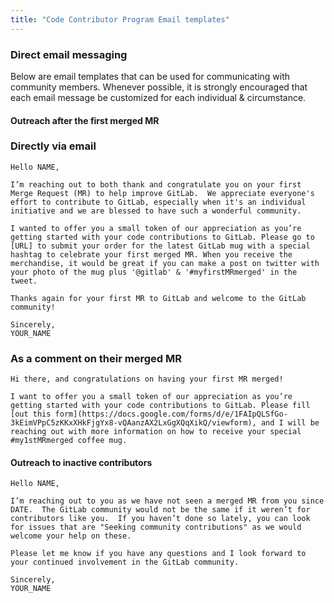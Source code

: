 ```yaml
---
title: "Code Contributor Program Email templates"
---
```


### Direct email messaging

Below are email templates that can be used for communicating with community members. Whenever possible, it is strongly encouraged that each email message be customized for each individual & circumstance.

#### Outreach after the first merged MR

### Directly via email

```text
Hello NAME,

I’m reaching out to both thank and congratulate you on your first Merge Request (MR) to help improve GitLab.  We appreciate everyone's effort to contribute to GitLab, especially when it's an individual initiative and we are blessed to have such a wonderful community.

I wanted to offer you a small token of our appreciation as you’re getting started with your code contributions to GitLab. Please go to [URL] to submit your order for the latest GitLab mug with a special hashtag to celebrate your first merged MR. When you receive the merchandise, it would be great if you can make a post on twitter with your photo of the mug plus '@gitlab' & '#myfirstMRmerged' in the tweet.

Thanks again for your first MR to GitLab and welcome to the GitLab community!

Sincerely,
YOUR_NAME
```

### As a comment on their merged MR

```text
Hi there, and congratulations on having your first MR merged!

I want to offer you a small token of our appreciation as you’re getting started with your code contributions to GitLab. Please fill [out this form](https://docs.google.com/forms/d/e/1FAIpQLSfGo-3kEimVPpC5zKKxXHkFjgYx8-vQAanzAX2LxGgXQqXikQ/viewform), and I will be reaching out with more information on how to receive your special #my1stMRmerged coffee mug.

```

#### Outreach to inactive contributors

```text
Hello NAME,

I’m reaching out to you as we have not seen a merged MR from you since DATE.  The GitLab community would not be the same if it weren’t for contributors like you.  If you haven’t done so lately, you can look for issues that are "Seeking community contributions" as we would welcome your help on these.

Please let me know if you have any questions and I look forward to your continued involvement in the GitLab community.

Sincerely,
YOUR_NAME
```
